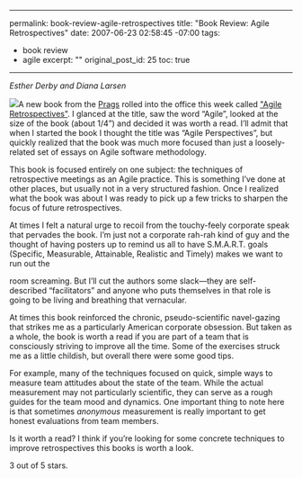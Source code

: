 ----- 
permalink: book-review-agile-retrospectives
title: "Book Review: Agile Retrospectives"
date: 2007-06-23 02:58:45 -07:00
tags:
- book review
- agile
excerpt: ""
original_post_id: 25
toc: true
-----
_Esther Derby and Diana Larsen_


<a href="http://www.amazon.com/Agile-Retrospectives-Making-Teams-Great/dp/0977616649%3FSubscriptionId%3D0PZ7TM66EXQCXFVTMTR2%26tag%3Dhttplivollmne-20%26linkCode%3Dxm2%26camp%3D2025%26creative%3D165953%26creativeASIN%3D0977616649">![](http://ecx.images-amazon.com/images/I/41UaBBxd3yL._SL500_AA240_.jpg)</a>A new book from the [Prags](http://www.pragmaticprogrammer.com/) rolled into the office this week called ["Agile Retrospectives"](http://www.pragmaticprogrammer.com/titles/dlret/index.html). I glanced at the title, saw the word &#8220;Agile&#8221;, looked at the size of the book (about 1/4&#8221;) and decided it was worth a read. I&#8217;ll admit that when I started the book I thought the title was &#8220;Agile Perspectives&#8221;, but quickly realized that the book was much more focused than just a loosely-related set of essays on Agile software methodology.

This book is focused entirely on one subject: the techniques of retrospective meetings as an Agile practice. This is something I&#8217;ve done at other places, but usually not in a very structured fashion. Once I realized what the book was about I was ready to pick up a few tricks to sharpen the focus of future retrospectives.

At times I felt a natural urge to recoil from the touchy-feely corporate speak that pervades the book. I&#8217;m just not a corporate rah-rah kind of guy and the thought of having posters up to remind us all to have S.M.A.R.T. goals (Specific, Measurable, Attainable, Realistic and Timely) makes we want to run out the

room screaming. But I&#8217;ll cut the authors some slack&#8212;they are self-described &#8220;facilitators&#8221; and anyone who puts themselves in that role is going to be living and breathing that vernacular.

At times this book reinforced the chronic, pseudo-scientific navel-gazing that strikes me as a particularly American corporate obsession. But taken as a whole, the book is worth a read if you are part of a team that is consciously striving to improve all the time. Some of the exercises struck me as a little childish, but overall there were some good tips.

For example, many of the techniques focused on quick, simple ways to measure team attitudes about the state of the team. While the actual measurement may not particularly scientific, they can serve as a rough guides for the team mood and dynamics. One important thing to note here is that sometimes _anonymous_ measurement is really important to get honest evaluations from team members.

Is it worth a read? I think if you&#8217;re looking for some concrete techniques to improve retrospectives this books is worth a look.

3 out of 5 stars.

